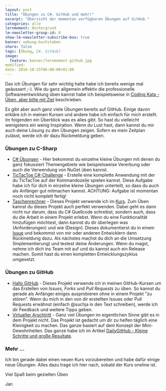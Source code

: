 ```yaml
---
layout: post
title: "Übungen zu C#, GitHub und mehr!"
excerpt: "Übersicht der momentan verfügbaren Übungen auf GitHub."
categories: alle
lernmoment: Hintergrund
lm-newsletter-group-id: 8
show-lm-newsletter-subscribe-box: true
banner: uebung-buchstaben
share: false
tags: [Übung, C#, GitHub]
image:
  feature: banner/lernmoment-github.jpg
modified:
date: 2016-10-25T06:00:00+01:00
---
```


Das ich Übungen für sehr wichtig halte habe ich bereits wenige mal geäussert ;-). Wie du ganz allgemein effektiv die professionelle Softwareentwicklung üben kannst habe ich beispielsweise in [Coding Kata - Üben, aber bitte mit Ziel](/alle/ueben-mit-coding-katas/) beschrieben.

Es gibt aber auch ganz viele Übungen bereits auf GitHub. Einige davon erkläre ich in meinen Kursen und andere habe ich einfach für mich erstellt. Im folgenden ein Überblick was es alles gibt. So hast du vielleicht wenigstens ein wenig Inspiration. Wenn du Lust hast, dann kannst du mir auch deine Lösung zu den Übungen zeigen. Sofern es mein Zeitplan zulässt, werde ich dir dazu Rückmeldung geben.

### Übungen zu C-Sharp

 - [C# Übungen](https://github.com/LernMoment/csharp-uebungen) - Hier bekommst du einzelne kleine Übungen mit denen du ganz fokussiert Themengebiete wie beispielsweise Vererbung oder auch die Verwendung von NuGet üben kannst.
 - [TicTacToe C#-Challenge](https://github.com/LernMoment/ttt-challenge) - Erstelle eine komplette Anwendung mit der du TicTacToe auf der Kommandozeile spielen kannst. Diese Aufgabe habe ich für dich in einzelne kleine Übungen unterteilt, so dass du auch als Anfänger gut mitmachen kannst. ACHTUNG: Aufgabe ist momentan noch nicht komplett fertig!
 - [Taschenrechner](https://github.com/LernMoment/einstieg-csharp-taschenrechner) - Dieses Projekt verwende ich im [Kurs](/einstieg-csharp/). Zum Üben kannst du dieses Projekt auch perfekt verwenden. Dabei geht es dann nicht nur darum, dass du C# Quellcode schreibst, sondern auch, dass du die Arbeit in einem Projekt erlebst. Wenn du eine Funktionalität hinzufügen möchtest, dann kannst du dir überlegen was (Anforderungen) und wie (Design). Dieses dokumentierst du in einem [Issue](https://github.com/LernMoment/einstieg-csharp-taschenrechner/issues) und bekommst von mir oder anderen Entwicklern dann Rückmeldung dazu. Als nächstes machst du dich an die Umsetzung (Implementierung) und testest deine Änderungen. Wenn du magst, nehme ich dich ins Team mit auf und du kannst auch ein Release machen. Somit hast du einen kompletten Entwicklungszyklus umgesetzt.   

### Übungen zu GitHub

 - [Hallo GitHub](https://github.com/LMStudent/hallo-github) - Dieses Projekt verwende ich in meinen GitHub-Kursen um das Erstellen von *Issues*, *Forks* und *Pull Requests* zu üben. So kannst du gerade als Anfänger einiges ausprobieren ohne in einem Projekt "zu stören". Wenn du mich in den von dir erstellten Issues oder Pull Requests erwähnst (einfach @suchja in den Text schreiben), werde ich dir Feedback und weitere Tipps geben.
 - [Virtueller Arschtritt](https://github.com/LernMoment/DailyGitHub) - Ganz viel Übungen im eigentlichen Sinne gibt es in dem Projekt nicht. Das Projekt ist gedacht um dir zu helfen täglich eine Kleinigkeit zu machen. Das ganze basiert auf dem Konzept der Mini-Gewohnheiten. Das ganze habe ich im Artikel [DailyGitHub - Kleine Schritte und große Resultate](/hintergrund/meine-motivation-fuer-dailygithub/).

### Mehr ...

Ich bin gerade dabei einen neuen Kurs vorzubereiten und habe dafür einige neue Übungen. Alles dazu trage ich hier nach, sobald der Kurs oneline ist.

Viel Spaß beim gezielten Üben

Jan

